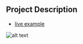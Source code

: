 ## Project Description

* [live example](https://tae898.github.io/website-templates/gila/)

![alt text](https://github.com/learning-zone/Website-Templates/blob/master/assets/gila.png "gila")
